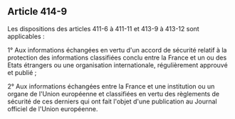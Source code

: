 Article 414-9
----
Les dispositions des articles 411-6 à 411-11 et 413-9 à 413-12 sont applicables
:

1° Aux informations échangées en vertu d'un accord de sécurité relatif à la
protection des informations classifiées conclu entre la France et un ou des
Etats étrangers ou une organisation internationale, régulièrement approuvé et
publié ;

2° Aux informations échangées entre la France et une institution ou un organe de
l'Union européenne et classifiées en vertu des règlements de sécurité de ces
derniers qui ont fait l'objet d'une publication au Journal officiel de l'Union
européenne.

